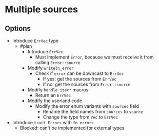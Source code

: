 # Multiple sources

## Options

* Introduce `ErrVec` type
  * #plan
    * Introduce `ErrVec`
      * Must implement `Error`, because we must receive it from calling `Error::source`
    * Modify `writeln_error`
      * Check if `error` can be downcast to `ErrVec`
        * If yes: get the sources from `ErrVec`
        * If no: get the sources from `Error::source`
    * Modify `handle_iter*` macros
      * Return an `ErrVec`
    * Modify the userland code
      * Modify the error enum variants with `sources` field
        * Rename the field names from `sources` to `source`
        * Change the type from `Vec` to `ErrVec`
* Introduce `trait Errors` with `fn errors`
  * Blocked: can't be implemented for external types
